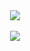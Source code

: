 <div align="center">
<img src="https://capsule-render.vercel.app/api?type=transparent&color=timeAuto&height=100&section=header&text=JungHoon-Kim&fontSize=80" />
</div>

<br>

<div align="center">
<a href="https://www.notion.so/oreumi/6e4206d49d214e24919eafaeb6b6baca" target="_blank"><img src="https://img.shields.io/badge/Notion-000000?style=for-the-badge&logo=notion&logoColor=white"/></a>
</div>

